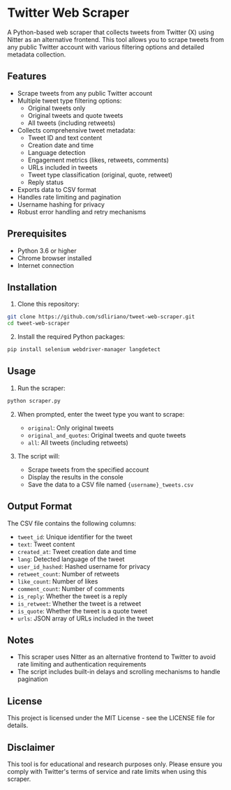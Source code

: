 # Twitter Web Scraper

A Python-based web scraper that collects tweets from Twitter (X) using Nitter as an alternative frontend. This tool allows you to scrape tweets from any public Twitter account with various filtering options and detailed metadata collection.

## Features

- Scrape tweets from any public Twitter account
- Multiple tweet type filtering options:
  - Original tweets only
  - Original tweets and quote tweets
  - All tweets (including retweets)
- Collects comprehensive tweet metadata:
  - Tweet ID and text content
  - Creation date and time
  - Language detection
  - Engagement metrics (likes, retweets, comments)
  - URLs included in tweets
  - Tweet type classification (original, quote, retweet)
  - Reply status
- Exports data to CSV format
- Handles rate limiting and pagination
- Username hashing for privacy
- Robust error handling and retry mechanisms

## Prerequisites

- Python 3.6 or higher
- Chrome browser installed
- Internet connection

## Installation

1. Clone this repository:
```bash
git clone https://github.com/sdliriano/tweet-web-scraper.git
cd tweet-web-scraper
```

2. Install the required Python packages:
```bash
pip install selenium webdriver-manager langdetect
```

## Usage

1. Run the scraper:
```bash
python scraper.py
```

2. When prompted, enter the tweet type you want to scrape:
   - `original`: Only original tweets
   - `original_and_quotes`: Original tweets and quote tweets
   - `all`: All tweets (including retweets)

3. The script will:
   - Scrape tweets from the specified account
   - Display the results in the console
   - Save the data to a CSV file named `{username}_tweets.csv`

## Output Format

The CSV file contains the following columns:
- `tweet_id`: Unique identifier for the tweet
- `text`: Tweet content
- `created_at`: Tweet creation date and time
- `lang`: Detected language of the tweet
- `user_id_hashed`: Hashed username for privacy
- `retweet_count`: Number of retweets
- `like_count`: Number of likes
- `comment_count`: Number of comments
- `is_reply`: Whether the tweet is a reply
- `is_retweet`: Whether the tweet is a retweet
- `is_quote`: Whether the tweet is a quote tweet
- `urls`: JSON array of URLs included in the tweet

## Notes

- This scraper uses Nitter as an alternative frontend to Twitter to avoid rate limiting and authentication requirements
- The script includes built-in delays and scrolling mechanisms to handle pagination

## License

This project is licensed under the MIT License - see the LICENSE file for details.

## Disclaimer

This tool is for educational and research purposes only. Please ensure you comply with Twitter's terms of service and rate limits when using this scraper. 